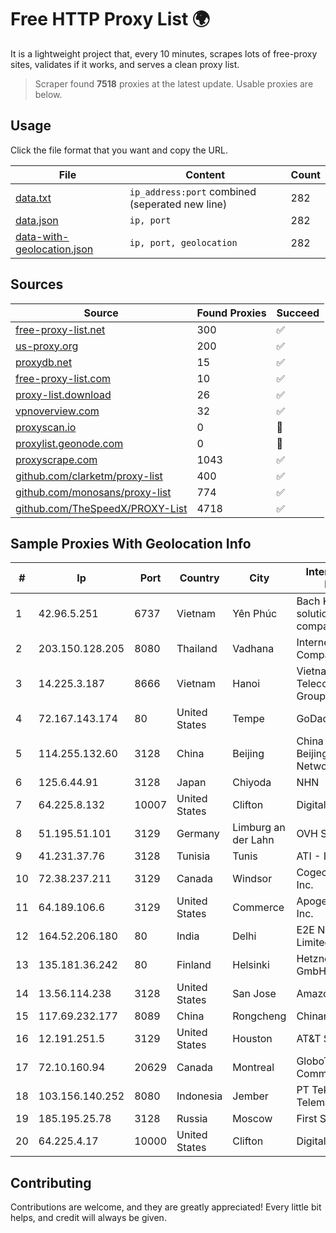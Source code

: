 
# Free HTTP Proxy List 🌍

It is a lightweight project that, every 10 minutes, scrapes lots of free-proxy sites, validates if it works, and serves a clean proxy list.


> Scraper found **7518** proxies at the latest update. Usable proxies are below.

## Usage

Click the file format that you want and copy the URL.


|File|Content|Count|
|----|-------|-----|
|[data.txt](https://raw.githubusercontent.com/themiralay/Proxy-List-World/master/data.txt)|`ip_address:port` combined (seperated new line)|282|
|[data.json](https://raw.githubusercontent.com/themiralay/Proxy-List-World/master/data.json)|`ip, port`|282|
|[data-with-geolocation.json](https://raw.githubusercontent.com/themiralay/Proxy-List-World/master/data-with-geolocation.json)|`ip, port, geolocation`|282|

## Sources

|Source|Found Proxies|Succeed|
|------|-------------|-------|
|[free-proxy-list.net](https://free-proxy-list.net)|300|✅|
|[us-proxy.org](https://www.us-proxy.org)|200|✅|
|[proxydb.net](http://proxydb.net)|15|✅|
|[free-proxy-list.com](https://free-proxy-list.com/?page=&port=&type%5B%5D=http&type%5B%5D=https&up_time=0&search=Search)|10|✅|
|[proxy-list.download](https://www.proxy-list.download/HTTP)|26|✅|
|[vpnoverview.com](https://vpnoverview.com/privacy/anonymous-browsing/free-proxy-servers)|32|✅|
|[proxyscan.io](https://www.proxyscan.io)|0|🚫|
|[proxylist.geonode.com](https://proxylist.geonode.com/api/proxy-list?limit=300&page=1&sort_by=lastChecked&sort_type=desc&protocols=http,https)|0|🚫|
|[proxyscrape.com](https://api.proxyscrape.com/v2/?request=displayproxies&protocol=http&timeout=10000&country=all&ssl=all&anonymity=all)|1043|✅|
|[github.com/clarketm/proxy-list](https://raw.githubusercontent.com/clarketm/proxy-list/master/proxy-list-raw.txt)|400|✅|
|[github.com/monosans/proxy-list](https://raw.githubusercontent.com/monosans/proxy-list/main/proxies/http.txt)|774|✅|
|[github.com/TheSpeedX/PROXY-List](https://raw.githubusercontent.com/TheSpeedX/PROXY-List/master/http.txt)|4718|✅|


## Sample Proxies With Geolocation Info

|#|Ip|Port|Country|City|Internet Service Provider|
|-|--|----|-------|----|-------------------------|
|1|42.96.5.251|6737|Vietnam|Yên Phúc|Bach Kim Network solutions Join stock company|
|2|203.150.128.205|8080|Thailand|Vadhana|Internet Thailand Company Ltd|
|3|14.225.3.187|8666|Vietnam|Hanoi|Vietnam Posts and Telecommunications Group|
|4|72.167.143.174|80|United States|Tempe|GoDaddy.com, LLC|
|5|114.255.132.60|3128|China|Beijing|China Unicom Beijing Province Network|
|6|125.6.44.91|3128|Japan|Chiyoda|NHN|
|7|64.225.8.132|10007|United States|Clifton|DigitalOcean, LLC|
|8|51.195.51.101|3129|Germany|Limburg an der Lahn|OVH SAS|
|9|41.231.37.76|3128|Tunisia|Tunis|ATI - ISP|
|10|72.38.237.211|3129|Canada|Windsor|Cogeco Connexion Inc.|
|11|64.189.106.6|3129|United States|Commerce|Apogee Telecom Inc.|
|12|164.52.206.180|80|India|Delhi|E2E Networks Limited|
|13|135.181.36.242|80|Finland|Helsinki|Hetzner Online GmbH|
|14|13.56.114.238|3128|United States|San Jose|Amazon.com, Inc.|
|15|117.69.232.177|8089|China|Rongcheng|Chinanet|
|16|12.191.251.5|3129|United States|Houston|AT&T Services, Inc.|
|17|72.10.160.94|20629|Canada|Montreal|GloboTech Communications|
|18|103.156.140.252|8080|Indonesia|Jember|PT Tekling Media Telematika|
|19|185.195.25.78|3128|Russia|Moscow|First Server Limited|
|20|64.225.4.17|10000|United States|Clifton|DigitalOcean, LLC|



## Contributing

Contributions are welcome, and they are greatly appreciated! Every
little bit helps, and credit will always be given.

